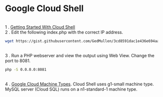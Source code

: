 # Google Cloud Shell

<br>1 . [Getting Started With Cloud Shell](https://cloud.google.com/shell/docs/starting-cloud-shell)
<br>2 . Edit the following index.php with the correct IP address.
```bash
wget https://gist.githubusercontent.com/GedMullen/3cd8591dac1e436e694aa8ab7bdd8d12/raw/a9decaa767693932a3becf3fb1f3203eb5bb12e3/index.php
```
<br>3 . Run a PHP webserver and view the output using Web View. Change the port to 8081. 
```bash
php -S 0.0.0.0:8081
```
<br>4 . [Google Cloud Machine Types](https://cloud.google.com/compute/docs/machine-types). Cloud Shell uses g1-small machine type. MySQL server (Cloud SQL) runs on a n1-standard-1 machine type. 

